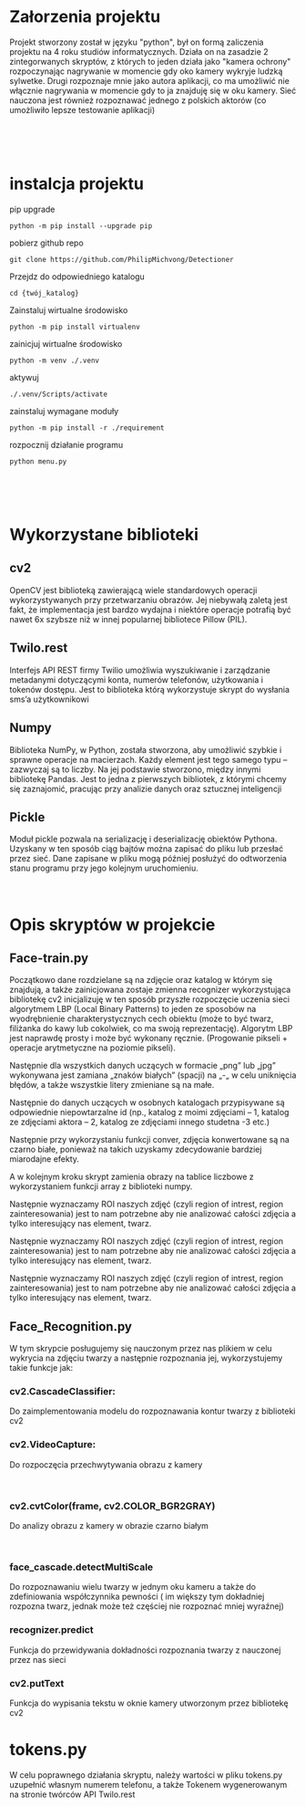 # Załorzenia projektu

Projekt stworzony został w języku "python", był on formą zaliczenia projektu na 4 roku studiów informatycznych. Działa on na zasadzie 2 zintegorwanych skryptów, z których to jeden działa jako "kamera ochrony" rozpoczynając nagrywanie w momencie gdy oko kamery wykryje ludzką sylwetke. Drugi rozpoznaje mnie jako autora aplikacji, co ma umożliwić nie włącznie nagrywania w momencie gdy to ja znajduję się w oku kamery. Sieć nauczona jest również rozpoznawać jednego z polskich aktorów (co umożliwiło lepsze testowanie aplikacji)

</br>
</br>
</br>

# instalcja projektu

pip upgrade

    python -m pip install --upgrade pip

pobierz github repo

    git clone https://github.com/PhilipMichvong/Detectioner

Przejdz do odpowiedniego katalogu

    cd {twój_katalog}

Zainstaluj wirtualne środowisko

    python -m pip install virtualenv

zainicjuj wirtualne środowisko

    python -m venv ./.venv

aktywuj

    ./.venv/Scripts/activate

zainstaluj wymagane moduły

    python -m pip install -r ./requirement

rozpocznij działanie programu

    python menu.py

</br>
</br>
</br>

# Wykorzystane biblioteki

## cv2

OpenCV jest biblioteką zawierającą wiele standardowych operacji wykorzystywanych przy przetwarzaniu obrazów. Jej niebywałą zaletą jest fakt, że implementacja jest bardzo wydajna i niektóre operacje potrafią być nawet 6x szybsze niż w innej popularnej bibliotece Pillow (PIL).

## Twilo.rest

Interfejs API REST firmy Twilio umożliwia wyszukiwanie i zarządzanie metadanymi dotyczącymi konta, numerów telefonów, użytkowania i tokenów dostępu. Jest to biblioteka którą wykorzystuje skrypt do wysłania sms’a użytkownikowi

## Numpy

Biblioteka NumPy, w Python, została stworzona, aby umożliwić szybkie i sprawne operacje na macierzach. Każdy element jest tego samego typu – zazwyczaj są to liczby. Na jej podstawie stworzono, między innymi bibliotekę Pandas. Jest to jedna z pierwszych bibliotek, z którymi chcemy się zaznajomić, pracując przy analizie danych oraz sztucznej inteligencji

## Pickle

Moduł pickle pozwala na serializację i deserializację obiektów Pythona. Uzyskany w ten sposób ciąg bajtów można zapisać do pliku lub przesłać przez sieć. Dane zapisane w pliku mogą później posłużyć do odtworzenia stanu programu przy jego kolejnym uruchomieniu.
</br>
</br>
</br>

# Opis skryptów w projekcie

## Face-train.py

Początkowo dane rozdzielane są na zdjęcie oraz katalog w którym się znajdują, a także zainicjowana zostaje zmienna recognizer wykorzystująca bibliotekę cv2 inicjalizuję w ten sposób przyszłe rozpoczęcie uczenia sieci algorytmem LBP (Local Binary Patterns) to jeden ze sposobów na wyodrębnienie charakterystycznych cech obiektu (może to być twarz, filiżanka do kawy lub cokolwiek, co ma swoją reprezentację). Algorytm LBP jest naprawdę prosty i może być wykonany ręcznie. (Progowanie pikseli + operacje arytmetyczne na poziomie pikseli).

Następnie dla wszystkich danych uczących w formacie „png” lub „jpg” wykonywana jest zamiana „znaków białych” (spacji) na „-„ w celu uniknięcia błędów, a także wszystkie litery zmieniane są na małe.

Następnie do danych uczących w osobnych katalogach przypisywane są odpowiednie niepowtarzalne id (np., katalog z moimi zdjęciami – 1, katalog ze zdjęciami aktora – 2, katalog ze zdjęciami innego studetna -3 etc.)

Następnie przy wykorzystaniu funkcji conver, zdjęcia konwertowane są na czarno białe, ponieważ na takich uzyskamy zdecydowanie bardziej miarodajne efekty.

A w kolejnym kroku skrypt zamienia obrazy na tablice liczbowe z wykorzystaniem funkcji array z biblioteki numpy.

Następnie wyznaczamy ROI naszych zdjęć (czyli region of intrest, region zainteresowania) jest to nam potrzebne aby nie analizować całości zdjęcia a tylko interesujący nas element, twarz.

Następnie wyznaczamy ROI naszych zdjęć (czyli region of intrest, region zainteresowania) jest to nam potrzebne aby nie analizować całości zdjęcia a tylko interesujący nas element, twarz.

Następnie wyznaczamy ROI naszych zdjęć (czyli region of intrest, region zainteresowania) jest to nam potrzebne aby nie analizować całości zdjęcia a tylko interesujący nas element, twarz.
</br>

## Face_Recognition.py

W tym skrypcie posługujemy się nauczonym przez nas plikiem w celu wykrycia na zdjęciu twarzy a następnie rozpoznania jej, wykorzystujemy takie funkcje jak:
</br>

### cv2.CascadeClassifier:

Do zaimplementowania modelu do rozpoznawania kontur twarzy z biblioteki cv2
</br>

### cv2.VideoCapture:

Do rozpoczęcia przechwytywania obrazu z kamery

</br>

### cv2.cvtColor(frame, cv2.COLOR_BGR2GRAY)

Do analizy obrazu z kamery w obrazie czarno białym

</br>

### face_cascade.detectMultiScale

Do rozpoznawaniu wielu twarzy w jednym oku kameru a także do zdefiniowania współczynnika pewności ( im większy tym dokładniej rozpozna twarz, jednak może też częściej nie rozpoznać mniej wyraźnej)
</br>

### recognizer.predict

Funkcja do przewidywania dokładności rozpoznania twarzy z nauczonej przez nas sieci
</br>

### cv2.putText

Funkcja do wypisania tekstu w oknie kamery utworzonym przez bibliotekę cv2

# tokens.py

W celu poprawnego działania skryptu, należy wartości w pliku tokens.py uzupełnić własnym numerem telefonu, a także Tokenem wygenerowanym na stronie twórców API Twilo.rest

